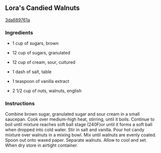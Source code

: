 ## Lora's Candied Walnuts

[3da689761a](http://www.food.com/recipe/loras-candied-walnuts-278129)

### Ingredients

 - 1 cup of sugars, brown

 - 12 cup of sugars, granulated

 - 12 cup of cream, sour, cultured

 - 1 dash of salt, table

 - 1 teaspoon of vanilla extract

 - 2 1/2 cup of nuts, walnuts, english

### Instructions

Combine brown sugar, granulated sugar and sour cream in a small saucepan. Cook over medium-high heat, stirring, until it boils. Continue to boil until mixture reaches soft ball stage (240F)or until it forms a soft ball when dropped into cold water. Stir in salt and vanilla. Pour hot candy mixture over walnuts in a mixing bowl. Mix until walnuts are evenly coated. Spoon out onto waxed paper. Separate walnuts. Allow to cool and set. When dry store in airtight container.